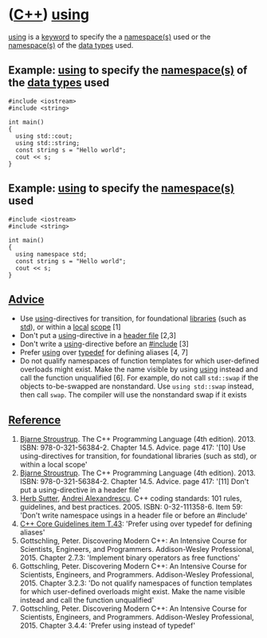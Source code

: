 # ([C++](Cpp.md)) [using](CppUsing.md)

[using](CppUsing.md) is a [keyword](CppKeyword.md) to specify the a
[namespace(s)](CppNamespace.md) used or the
[namespace(s)](CppNamespace.md) of the [data types](CppDataType.md)
used.

## Example: [using](CppUsing.md) to specify the [namespace(s)](CppNamespace.md) of the [data types](CppDataType.md) used

```
#include <iostream>
#include <string>

int main()
{
  using std::cout;
  using std::string;
  const string s = "Hello world";
  cout << s;
}
```

## Example: [using](CppUsing.md) to specify the [namespace(s)](CppNamespace.md) used

```
#include <iostream>
#include <string>

int main()
{
  using namespace std;
  const string s = "Hello world";
  cout << s;
}
```

## [Advice](CppAdvice.md)

-   Use [using](CppUsing.md)-directives for transition, for foundational [libraries](CppLibrary.md) (such as [std](CppStd.md)), 
    or within a [local](CppLocal.md) [scope](CppScope.md) [1] 
-   Don't put a [using](CppUsing.md)-directive in a [header file](CppHeaderFile.md) [2,3] 
-   Don't write a [using](CppUsing.md)-directive before an [#include](CppInclude.md) [3] 
-   Prefer [using](CppUsing.md) over [typedef](CppTypedef.md) for defining aliases [4, 7]
-   Do not qualify namespaces of function templates for which user-defined overloads might exist. 
    Make the name visible by using [using](CppUsing.md) instead and call the function unqualified [6].
    For example, do not call `std::swap` if the objects to-be-swapped are nonstandard. Use
    `using std::swap` instead, then call `swap`. The compiler will use the nonstandard swap if
    it exists

## [Reference](CppReferences.md)

1.  [Bjarne Stroustrup](CppBjarneStroustrup.md). The C++ Programming
    Language (4th edition). 2013. ISBN: 978-0-321-56384-2. Chapter 14.5.
    Advice. page 417: '\[10\] Use using-directives for transition, for
    foundational libraries (such as std), or within a local scope'
2.  [Bjarne Stroustrup](CppBjarneStroustrup.md). The C++ Programming
    Language (4th edition). 2013. ISBN: 978-0-321-56384-2. Chapter 14.5.
    Advice. page 417: '\[11\] Don't put a using-directive in a header
    file'
3.  [Herb Sutter](CppHerbSutter.md), [Andrei
    Alexandrescu](CppAndreiAlexandrescu.md). C++ coding standards: 101
    rules, guidelines, and best practices. 2005. ISBN: 0-32-111358-6.
    Item 59: 'Don't write namespace usings in a header file or before an #include'
4.  [C++ Core Guidelines item T.43](https://github.com/isocpp/CppCoreGuidelines/blob/master/CppCoreGuidelines.md#t43-prefer-using-over-typedef-for-defining-aliases):
    'Prefer using over typedef for defining aliases'
5.  Gottschling, Peter. Discovering Modern C++: An Intensive Course for Scientists, Engineers, and Programmers. Addison-Wesley Professional, 2015.
    Chapter 2.7.3: 'Implement binary operators as free functions'
6.  Gottschling, Peter. Discovering Modern C++: An Intensive Course for Scientists, Engineers, and Programmers. Addison-Wesley Professional, 2015.
    Chapter 3.2.3: 'Do not qualify namespaces of function templates for which user-defined overloads might exist. Make the name 
    visible instead and call the function unqualified'
7.  Gottschling, Peter. Discovering Modern C++: An Intensive Course for Scientists, Engineers, and Programmers. Addison-Wesley Professional, 2015.
    Chapter 3.4.4: 'Prefer using instead of typedef'


